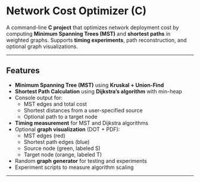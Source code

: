# Network Cost Optimizer (C)

A command-line **C project** that optimizes network deployment cost by computing **Minimum Spanning Trees (MST)** and **shortest paths** in weighted graphs. Supports **timing experiments**, path reconstruction, and optional graph visualizations.

---

## Features

- **Minimum Spanning Tree (MST)** using **Kruskal + Union-Find**
- **Shortest Path Calculation** using **Dijkstra’s algorithm** with min-heap
- Console output for:
  - MST edges and total cost  
  - Shortest distances from a user-specified source  
  - Optional path to a target node  
- **Timing measurement** for MST and Dijkstra algorithms  
- Optional **graph visualization** (DOT + PDF):
  - MST edges (red)  
  - Shortest path edges (blue)  
  - Source node (green, labeled S)  
  - Target node (orange, labeled T)  
- Random **graph generator** for testing and experiments  
- Experiment scripts to measure algorithm scaling  

---
